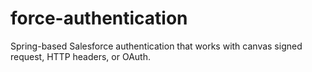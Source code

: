 force-authentication
====================

Spring-based Salesforce authentication that works with canvas signed request, HTTP headers, or OAuth.
